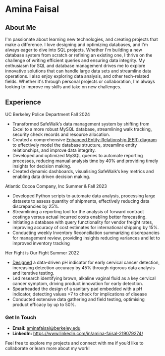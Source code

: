# Amina Faisal

## About Me 
I'm passionate about learning new technologies, and creating projects that make a difference. I love designing and optimizing databases, and I'm always eager to dive into SQL projects. Whether I'm building a new database system from scratch or refining an existing one, I thrive on the challenge of writing efficient queries and ensuring data integrity. My enthusiasm for SQL and database management drives me to explore innovative solutions that can handle large data sets and streamline data operations. I also enjoy exploring data analysis, and other tech-related fields. Whether it's through personal projects or collaboration, I'm always looking to improve my skills and take on new challenges.

## Experience
UC Berkeley Police Department Fall 2024
- Transformed SafeWalk’s data management system by shifting from Excel to a more robust MySQL database, streamlining
walk tracking, security check records and resource allocation.
- Created a comprehensive <a href="https://app.diagrams.net/#G1EyMGKbS_j85kPyIBEMT0kpZLHxT3anEP#%7B%22pageId%22%3A%22R2lEEEUBdFMjLlhIrx00%22%7D">Enhanced Entity-Relationship (EER) diagram</a> to effectively model the database structure, streamline entity relationships, and improve data integrity.
- Developed and optimized MySQL queries to automate reporting processes, reducing manual analysis time by 40% and
providing timely insights for decision making.
- Created dynamic dashboards, visualising SafeWalk’s key metrics and enabling data driven decision making.

Atlantic Cocoa Company, Inc Summer & Fall 2023
- Developed Python scripts to automate data analysis, processing large datasets to assess quantity of shipments, effectively
reducing data discrepancies by 25%.
- Streamlining a reporting tool for the analysis of forward contract costings versus actual incurred costs enabling better
forecasting.
- Initiating a database with query functionality for vendor freight rates, improving accuracy of cost estimates for
international shipping by 15%.
- Conducting weekly Inventory Reconciliation summarizing discrepancies for management review, providing insights
reducing variances and let to improved inventory tracking

Her Fight is Our Fight Summer 2022
- <a href="[https://www.example.com](https://www.icloud.com/iclouddrive/066PowQPZgMy6ruSTCX-xWCtg#Screen_Shot_2025-02-04_at_2.33.06_PM)">Designed</a> a data-driven pH indicator for early cervical cancer detection, increasing detection accuracy by 45% through
rigorous data analysis and iterative testing.
- Led research identifying brown, alkaline vaginal fluid as a key cervical cancer symptom, driving product innovation for
early detection.
- Spearheaded the design of a sanitary pad embedded with a pH indicator, detecting values >7 to check for implications of
disease
- Conducted extensive data gathering and field testing, optimising product efficacy by up to 50%.



### Get In Touch
- **Email:** aminafaisal@berkeley.edu
- **LinkedIn:** https://www.linkedin.com/in/amina-faisal-219079274/

Feel free to explore my projects and connect with me if you’d like to collaborate or learn more about my work!
